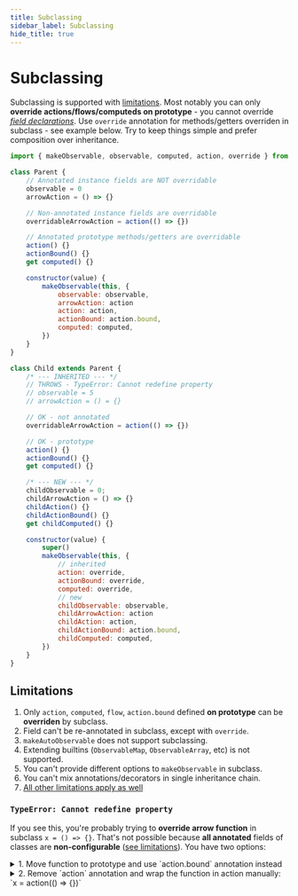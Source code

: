 ```yaml
---
title: Subclassing
sidebar_label: Subclassing
hide_title: true
---
```


<script async type="text/javascript" src="//cdn.carbonads.com/carbon.js?serve=CEBD4KQ7&placement=mobxjsorg" id="_carbonads_js"></script>

# Subclassing

Subclassing is supported with [limitations](#limitations). Most notably you can only **override actions/flows/computeds on prototype** - you cannot override _[field declarations](https://developer.mozilla.org/en-US/docs/Web/JavaScript/Reference/Classes#field_declarations)_. Use `override` annotation for methods/getters overriden in subclass - see example below. Try to keep things simple and prefer composition over inheritance.

```javascript
import { makeObservable, observable, computed, action, override } from "mobx"

class Parent {
    // Annotated instance fields are NOT overridable
    observable = 0
    arrowAction = () => {}

    // Non-annotated instance fields are overridable
    overridableArrowAction = action(() => {})

    // Annotated prototype methods/getters are overridable
    action() {}
    actionBound() {}
    get computed() {}

    constructor(value) {
        makeObservable(this, {
            observable: observable,
            arrowAction: action
            action: action,
            actionBound: action.bound,
            computed: computed,
        })
    }
}

class Child extends Parent {
    /* --- INHERITED --- */
    // THROWS - TypeError: Cannot redefine property
    // observable = 5
    // arrowAction = () = {}

    // OK - not annotated
    overridableArrowAction = action(() => {})

    // OK - prototype
    action() {}
    actionBound() {}
    get computed() {}

    /* --- NEW --- */
    childObservable = 0;
    childArrowAction = () => {}
    childAction() {}
    childActionBound() {}
    get childComputed() {}

    constructor(value) {
        super()
        makeObservable(this, {
            // inherited
            action: override,
            actionBound: override,
            computed: override,
            // new
            childObservable: observable,
            childArrowAction: action
            childAction: action,
            childActionBound: action.bound,
            childComputed: computed,
        })
    }
}
```

## Limitations

1. Only `action`, `computed`, `flow`, `action.bound` defined **on prototype** can be **overriden** by subclass.
1. Field can't be re-annotated in subclass, except with `override`.
1. `makeAutoObservable` does not support subclassing.
1. Extending builtins (`ObservableMap`, `ObservableArray`, etc) is not supported.
1. You can't provide different options to `makeObservable` in subclass.
1. You can't mix annotations/decorators in single inheritance chain.
1. [All other limitations apply as well](observable-state.html#limitations)

### `TypeError: Cannot redefine property`

If you see this, you're probably trying to **override arrow function** in subclass `x = () => {}`. That's not possible because **all annotated** fields of classes are **non-configurable** ([see limitations](observable-state.md#limitations)). You have two options:

<details><summary>1. Move function to prototype and use `action.bound` annotation instead</summary>

```javascript
class Parent {
    // action = () => {};
    // =>
    action() {}

    constructor() {
        makeObservable(this, {
            action: action.bound
        })
    }
}
class Child {
    action() {}

    constructor() {
        super()
        makeObservable(this, {
            action: override
        })
    }
}
```

</details>
<details><summary>2. Remove `action` annotation and wrap the function in action manually: `x = action(() => {})`</summary>

```javascript
class Parent {
    // action = () => {};
    // =>
    action = action(() => {})

    constructor() {
        makeObservable(this, {}) // <-- annotation removed
    }
}
class Child {
    action = action(() => {})

    constructor() {
        super()
        makeObservable(this, {}) // <-- annotation removed
    }
}
```

</details>
